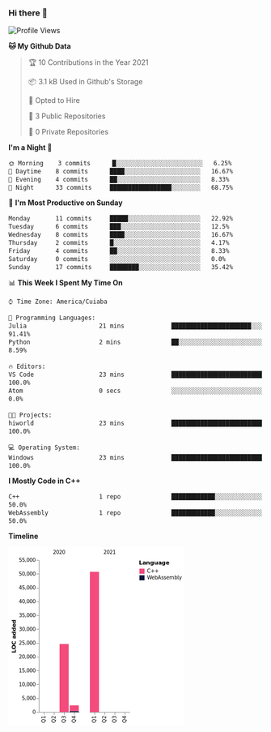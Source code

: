 ### Hi there 👋

<!--
**Mutanne/Mutanne** is a ✨ _special_ ✨ repository because its `README.md` (this file) appears on your GitHub profile.

Here are some ideas to get you started:

- 🔭 I’m currently working on ...
- 🌱 I’m currently learning Julia Language.
- 👯 I’m looking to collaborate on ...
- 🤔 I’m looking for help with ...
- 💬 Ask me about ...
- 📫 How to reach me: ...
- 😄 Pronouns: ...
- ⚡ Fun fact: ...
-->

<!--START_SECTION:waka-->
![Profile Views](http://img.shields.io/badge/Profile%20Views-0-blue)

**🐱 My Github Data** 

> 🏆 10 Contributions in the Year 2021
 > 
> 📦 3.1 kB Used in Github's Storage 
 > 
> 💼 Opted to Hire
 > 
> 📜 3 Public Repositories 
 > 
> 🔑 0 Private Repositories  
 > 
**I'm a Night 🦉** 

```text
🌞 Morning    3 commits      █░░░░░░░░░░░░░░░░░░░░░░░░   6.25% 
🌆 Daytime    8 commits      ████░░░░░░░░░░░░░░░░░░░░░   16.67% 
🌃 Evening    4 commits      ██░░░░░░░░░░░░░░░░░░░░░░░   8.33% 
🌙 Night      33 commits     █████████████████░░░░░░░░   68.75%

```
📅 **I'm Most Productive on Sunday** 

```text
Monday       11 commits     █████░░░░░░░░░░░░░░░░░░░░   22.92% 
Tuesday      6 commits      ███░░░░░░░░░░░░░░░░░░░░░░   12.5% 
Wednesday    8 commits      ████░░░░░░░░░░░░░░░░░░░░░   16.67% 
Thursday     2 commits      █░░░░░░░░░░░░░░░░░░░░░░░░   4.17% 
Friday       4 commits      ██░░░░░░░░░░░░░░░░░░░░░░░   8.33% 
Saturday     0 commits      ░░░░░░░░░░░░░░░░░░░░░░░░░   0.0% 
Sunday       17 commits     ████████░░░░░░░░░░░░░░░░░   35.42%

```


📊 **This Week I Spent My Time On** 

```text
⌚︎ Time Zone: America/Cuiaba

💬 Programming Languages: 
Julia                    21 mins             ██████████████████████░░░   91.41% 
Python                   2 mins              ██░░░░░░░░░░░░░░░░░░░░░░░   8.59%

🔥 Editors: 
VS Code                  23 mins             █████████████████████████   100.0% 
Atom                     0 secs              ░░░░░░░░░░░░░░░░░░░░░░░░░   0.0%

🐱‍💻 Projects: 
hiworld                  23 mins             █████████████████████████   100.0%

💻 Operating System: 
Windows                  23 mins             █████████████████████████   100.0%

```

**I Mostly Code in C++** 

```text
C++                      1 repo              ████████████░░░░░░░░░░░░░   50.0% 
WebAssembly              1 repo              ████████████░░░░░░░░░░░░░   50.0%

```


**Timeline**

![Chart not found](https://raw.githubusercontent.com/Mutanne/Mutanne/main/charts/bar_graph.png) 


<!--END_SECTION:waka-->
